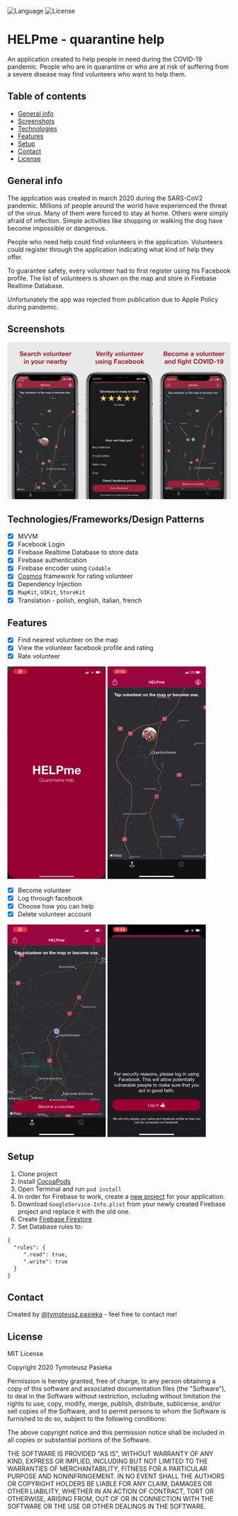 ![Language](https://img.shields.io/badge/swift-5.0-brightgreen.svg)
![License](https://img.shields.io/github/license/JakeLin/SwiftWeather.svg?style=flat)

# HELPme - quarantine help
An application created to help people in need during the COVID-19 pandemic. People who are in quarantine or who are at risk of suffering from a severe disease may find volunteers who want to help them.

## Table of contents
* [General info](#general-info)
* [Screenshots](#screenshots)
* [Technologies](#technologies)
* [Features](#features)
* [Setup](#setup)
* [Contact](#contact)
* [License](#license)


## General info

The application was created in march 2020 during the SARS-CoV2 pandemic.
Millions of people around the world have experienced the threat of the virus. Many of them were forced to stay at home. Others were simply afraid of infection.
Simple activities like shopping or walking the dog have become impossible or dangerous.

People who need help could find volunteers in the application. Volunteers could register through the application indicating what kind of help they offer.

To guarantee safety, every volunteer had to first register using his Facebook profile.
The list of volunteers is shown on the map and store in Firebase Realtime Database.

Unfortunately the app was rejected from publication due to Apple Policy during pandemic.

## Screenshots
![Example screenshot](./img/screenshot.png)
<!-- ![Example screenshot](./img/gif.gif) -->
## Technologies/Frameworks/Design Patterns
- [x] MVVM
- [x] Facebook Login
- [x] Firebase Realtime Database to store data
- [x] Firebase authentication
- [x] Firebase encoder using `Codable`
- [x] [Cosmos](https://github.com/evgenyneu/Cosmos) framework for rating volunteer
- [x] Dependency Injection
- [x] `MapKit`, `UIKit`, `StoreKit`
- [x] Translation - polish, english, italian, french

## Features
- [x] Find nearest volunteer on the map
- [x] View the volunteer facebook profile and rating
- [x] Rate volunteer

![Example screenshot](./img/helpMe-openApp.gif)  ![Example screenshot](./img/helpMe-showProfile.gif)

- [x] Become volunteer
- [x] Log through facebook
- [x] Choose how you can help
- [x] Delete volunteer account

![Example screenshot](./img/helpMe-kindOfHelp.gif)  ![Example screenshot](./img/helpMe-FBLogin.gif)


## Setup
1. Clone project
2. Install [CocoaPods](https://guides.cocoapods.org/using/getting-started.html)
2. Open Terminal and run `pod install`
3. In order for Firebase to work, create a [new project](https://console.firebase.google.com/u/0/) for your application.
4. Download ```GoogleService-Info.plist``` from your newly created Firebase project and replace it with the old one.
6. Create [Firebase Firestore](https://firebase.google.com/docs/firestore/quickstart)
7. Set Database rules to:
```
{
  "rules": {
     ".read": true,
     ".write": true     
  }
}
```

## Contact
Created by [@tymoteusz.pasieka](http://wheelo.com.pl/) - feel free to contact me!

## License
MIT License

Copyright 2020 Tymoteusz Pasieka

Permission is hereby granted, free of charge, to any person obtaining a copy of this software and associated documentation files (the "Software"), to deal in the Software without restriction, including without limitation the rights to use, copy, modify, merge, publish, distribute, sublicense, and/or sell copies of the Software, and to permit persons to whom the Software is furnished to do so, subject to the following conditions:

The above copyright notice and this permission notice shall be included in all copies or substantial portions of the Software.

THE SOFTWARE IS PROVIDED "AS IS", WITHOUT WARRANTY OF ANY KIND, EXPRESS OR IMPLIED, INCLUDING BUT NOT LIMITED TO THE WARRANTIES OF MERCHANTABILITY, FITNESS FOR A PARTICULAR PURPOSE AND NONINFRINGEMENT. IN NO EVENT SHALL THE AUTHORS OR COPYRIGHT HOLDERS BE LIABLE FOR ANY CLAIM, DAMAGES OR OTHER LIABILITY, WHETHER IN AN ACTION OF CONTRACT, TORT OR OTHERWISE, ARISING FROM, OUT OF OR IN CONNECTION WITH THE SOFTWARE OR THE USE OR OTHER DEALINGS IN THE SOFTWARE.
